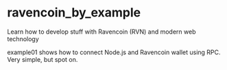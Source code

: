 # ravencoin_by_example
Learn how to develop stuff with Ravencoin (RVN) and modern web technology  

example01 shows how to connect Node.js and Ravencoin wallet using RPC.  
Very simple, but spot on.
